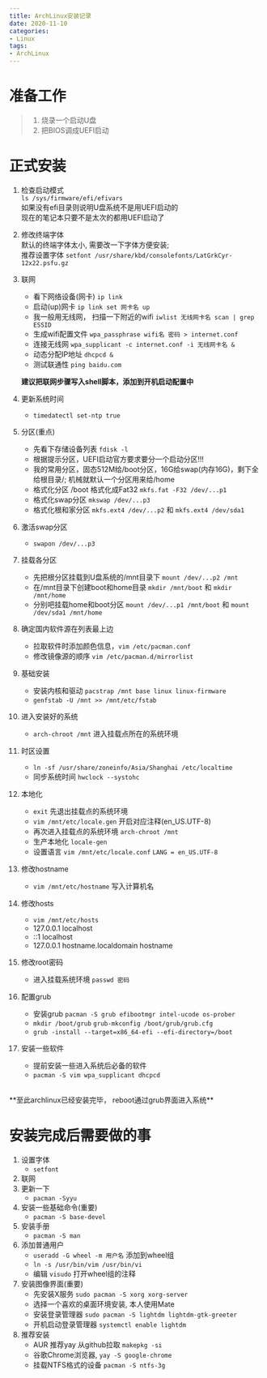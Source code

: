 ```yaml
---
title: ArchLinux安装记录
date: 2020-11-10
categories:
- Linux
tags:
- ArchLinux 
---
```


# 准备工作

>1. 烧录一个启动U盘<br/>
>2. 把BIOS调成UEFI启动

# 正式安装
1. 检查启动模式<br/>
	`ls /sys/firmware/efi/efivars`<br/>
	如果没有efi目录则说明U盘系统不是用UEFI启动的<br/>
	现在的笔记本只要不是太次的都用UEFI启动了
2. 修改终端字体<br/>
	默认的终端字体太小, 需要改一下字体方便安装;<br/>
	推荐设置字体 `setfont /usr/share/kbd/consolefonts/LatGrkCyr-12x22.psfu.gz`
3. 联网
	- 看下网络设备(网卡) `ip link`
	- 启动(up)网卡 `ip link set 网卡名 up`
	- 我一般用无线网， 扫描一下附近的wifi `iwlist 无线网卡名 scan | grep ESSID`
	- 生成wifi配置文件 `wpa_passphrase wifi名 密码 > internet.conf`
	- 连接无线网 `wpa_supplicant -c internet.conf -i 无线网卡名 &`
	- 动态分配IP地址 `dhcpcd &`
	- 测试联通性 `ping baidu.com`<br/>

	**建议把联网步骤写入shell脚本，添加到开机启动配置中**<br/>
4. 更新系统时间
	- `timedatectl set-ntp true`
5. 分区(重点)
	- 先看下存储设备列表 `fdisk -l`
	- 根据提示分区，UEFI启动官方要求要分一个启动分区!!!
	- 我的常用分区，固态512M给/boot分区，16G给swap(内存16G)，剩下全给根目录/; 机械就默认一个分区用来给/home
	- 格式化分区 /boot 格式化成Fat32 `mkfs.fat -F32 /dev/...p1`
	- 格式化swap分区 `mkswap /dev/...p3`
	- 格式化根和家分区 `mkfs.ext4 /dev/...p2` 和 `mkfs.ext4 /dev/sda1`
6. 激活swap分区 
	- `swapon /dev/...p3`
7. 挂载各分区
	- 先把根分区挂载到U盘系统的/mnt目录下 `mount /dev/...p2 /mnt`
	- 在/mnt目录下创建boot和home目录 `mkdir /mnt/boot` 和 `mkdir /mnt/home`
	- 分别吧挂载home和boot分区 `mount /dev/...p1 /mnt/boot` 和 `mount /dev/sda1 /mnt/home`
8. 确定国内软件源在列表最上边
	- 拉取软件时添加颜色信息，`vim /etc/pacman.conf`
	- 修改镜像源的顺序 `vim /etc/pacman.d/mirrorlist`
9. 基础安装
	- 安装内核和驱动 `pacstrap /mnt base linux linux-firmware`
	- `genfstab -U /mnt >> /mnt/etc/fstab`
10. 进入安装好的系统
	- `arch-chroot /mnt` 进入挂载点所在的系统环境
11. 时区设置
	- `ln -sf /usr/share/zoneinfo/Asia/Shanghai /etc/localtime`
	- 同步系统时间 `hwclock --systohc`
12. 本地化
	- `exit` 先退出挂载点的系统环境
	- `vim /mnt/etc/locale.gen` 开启对应注释(en_US.UTF-8)
	- 再次进入挂载点的系统环境 `arch-chroot /mnt`
	- 生产本地化 `locale-gen`
	- 设置语言 `vim /mnt/etc/locale.conf` `LANG = en_US.UTF-8`
13. 修改hostname
	- `vim /mnt/etc/hostname` 写入计算机名
14. 修改hosts
	- `vim /mnt/etc/hosts`
	- 127.0.0.1	localhost
	- \:\:1		localhost
	- 127.0.0.1	hostname.localdomain hostname
15. 修改root密码
	- 进入挂载系统环境 `passwd 密码`
16. 配置grub
	- 安装grub `pacman -S grub efibootmgr intel-ucode os-prober`
	- `mkdir /boot/grub` `grub-mkconfig /boot/grub/grub.cfg`
	- `grub -install --target=x86_64-efi --efi-directory=/boot`
17. 安装一些软件
	- 提前安装一些进入系统后必备的软件
	- `pacman -S vim wpa_supplicant dhcpcd`
<br/>
**至此archlinux已经安装完毕， reboot通过grub界面进入系统**<br/>

# 安装完成后需要做的事

1. 设置字体
	- `setfont`
2. 联网
3. 更新一下
	- `pacman -Syyu`
4. 安装一些基础命令(重要)
	- `pacman -S base-devel`
5. 安装手册
	- `pacman -S man`
6. 添加普通用户
	- `useradd -G wheel -m 用户名` 添加到wheel组
	- `ln -s /usr/bin/vim /usr/bin/vi`
	- 编辑 `visudo` 打开wheel组的注释
7. 安装图像界面(重要)
	- 先安装X服务 `sudo pacman -S xorg xorg-server`
	- 选择一个喜欢的桌面环境安装, 本人使用Mate
	- 安装登录管理器 `sudo pacman -S lightdm lightdm-gtk-greeter`
	- 开机启动登录管理器 `systemctl enable lightdm`
8. 推荐安装
	- AUR 推荐yay 从github拉取 `makepkg -si`
	- 谷歌Chrome浏览器, `yay -S google-chrome`
	- 挂载NTFS格式的设备 `pacman -S ntfs-3g`


